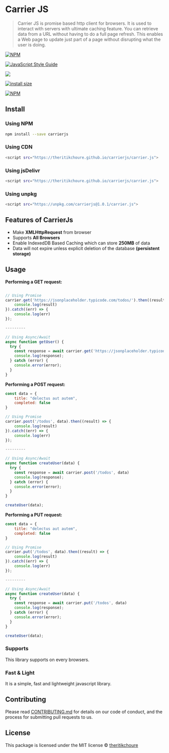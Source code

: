 # Carrier JS 

> Carrier JS is promise based http client for browsers. It is used to interact with servers with ultimate caching feature. You can retrieve data from a URL without having to do a full page refresh. This enables a Web page to update just part of a page without disrupting what the user is doing.

[![NPM](https://img.shields.io/npm/v/carrierjs.svg)](https://www.npmjs.com/package/carrierjs)

[![JavaScript Style Guide](https://img.shields.io/badge/code_style-standard-brightgreen.svg)](https://standardjs.com)

[![](https://data.jsdelivr.com/v1/package/npm/carrierjs/badge)](https://www.jsdelivr.com/package/npm/carrierjs)

[![install size](https://packagephobia.com/badge?p=carrierjs)](https://packagephobia.com/result?p=carrierjs)

[![NPM](https://nodei.co/npm/carrierjs.png)](https://nodei.co/npm/carrierjs/)

## Install

### Using NPM

```bash
npm install --save carrierjs
```

### Using CDN

```bash
<script src="https://theritikchoure.github.io/carrierjs/carrier.js">
```

### Using jsDelivr

```bash
<script src="https://theritikchoure.github.io/carrierjs/carrier.js">
```

### Using unpkg

```bash
<script src="https://unpkg.com/carrierjs@1.0.1/carrier.js">
```

## Features of CarrierJs

- Make **XMLHttpRequest** from browser
- Supports **All Browsers**
- Enable IndexedDB Based Caching which can store **250MB** of data
- Data will not expire unless explicit deletion of the database **(persistent storage)**


## Usage


**Performing a GET request:**

```jsx

// Using Promise
carrier.get('https://jsonplaceholder.typicode.com/todos/').then((result) => {
    console.log(result)
}).catch((err) => {
    console.log(err)
});

---------

// Using Async/Await
async function getUser() {
  try {
    const response = await carrier.get('https://jsonplaceholder.typicode.com/todos/')
    console.log(response);
  } catch (error) {
    console.error(error);
  }
}
```
**Performing a POST request:**

```jsx
const data = {
	title: "delectus aut autem",
	completed: false
}

// Using Promise
carrier.post('/todos', data).then((result) => {
    console.log(result)
}).catch((err) => {
    console.log(err)
});

---------

// Using Async/Await
async function createUser(data) {
  try {
    const response = await carrier.post('/todos', data)
    console.log(response);
  } catch (error) {
    console.error(error);
  }
}

createUser(data);
```

**Performing a PUT request:**

```jsx
const data = {
	title: "delectus aut autem",
	completed: false
}

// Using Promise
carrier.put('/todos', data).then((result) => {
    console.log(result)
}).catch((err) => {
    console.log(err)
});

---------

// Using Async/Await
async function createUser(data) {
  try {
    const response = await carrier.put('/todos', data)
    console.log(response);
  } catch (error) {
    console.error(error);
  }
}

createUser(data);
```

### Supports
This library supports on every browsers.

### Fast & Light
It is a simple, fast and lightweight javascript library.

## Contributing
Please read [CONTRIBUTING.md](https://github.com/theritikchoure/carrierjsblob/master/CONTRIBUTING.md) for details on our code of conduct, and the process for submitting pull requests to us.

## License

This package is licensed under the MIT license © [theritikchoure](https://github.com/theritikchoure)
